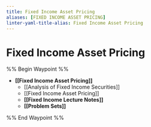 ```yaml
---
title: Fixed Income Asset Pricing
aliases: [FIXED INCOME ASSET PRICING]
linter-yaml-title-alias: Fixed Income Asset Pricing
---
```


# Fixed Income Asset Pricing

%% Begin Waypoint %%

- **[[Fixed Income Asset Pricing]]**
	- [[Analysis of Fixed Income Securities]]
	- [[Fixed Income Asset Pricing]]
	- **[[Fixed Income Lecture Notes]]**
	- **[[Problem Sets]]**

%% End Waypoint %%
